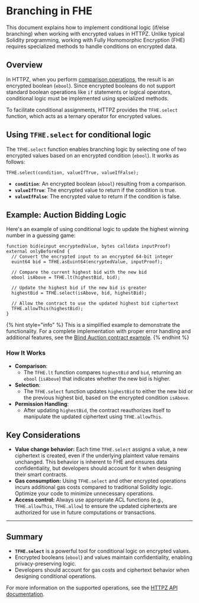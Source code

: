 # Branching in FHE

This document explains how to implement conditional logic (if/else branching) when working with encrypted values in HTTPZ. Unlike typical Solidity programming, working with Fully Homomorphic Encryption (FHE) requires specialized methods to handle conditions on encrypted data.

## **Overview**

In HTTPZ, when you perform [comparison operations](../references/functions.md#comparison-operation-eq-ne-ge-gt-le-lt), the result is an encrypted boolean (`ebool`). Since encrypted booleans do not support standard boolean operations like `if` statements or logical operators, conditional logic must be implemented using specialized methods.

To facilitate conditional assignments, HTTPZ provides the `TFHE.select` function, which acts as a ternary operator for encrypted values.

## **Using `TFHE.select` for conditional logic**

The `TFHE.select` function enables branching logic by selecting one of two encrypted values based on an encrypted condition (`ebool`). It works as follows:

```solidity
TFHE.select(condition, valueIfTrue, valueIfFalse);
```

- **`condition`**: An encrypted boolean (`ebool`) resulting from a comparison.
- **`valueIfTrue`**: The encrypted value to return if the condition is true.
- **`valueIfFalse`**: The encrypted value to return if the condition is false.

## **Example: Auction Bidding Logic**

Here's an example of using conditional logic to update the highest winning number in a guessing game:

```solidity
function bid(einput encryptedValue, bytes calldata inputProof) external onlyBeforeEnd {
  // Convert the encrypted input to an encrypted 64-bit integer
  euint64 bid = TFHE.asEuint64(encryptedValue, inputProof);

  // Compare the current highest bid with the new bid
  ebool isAbove = TFHE.lt(highestBid, bid);

  // Update the highest bid if the new bid is greater
  highestBid = TFHE.select(isAbove, bid, highestBid);

  // Allow the contract to use the updated highest bid ciphertext
  TFHE.allowThis(highestBid);
}
```

{% hint style="info" %}
This is a simplified example to demonstrate the functionality. For a complete implementation with proper error handling and additional features, see the [Blind Auction contract example](https://github.com/zama-ai/fhevm/blob/29fe1f12236010737d86df156dc22eb6dedd0caa/examples/BlindAuction.sol#L92-L143).
{% endhint %}

### **How It Works**

- **Comparison**:
  - The `TFHE.lt` function compares `highestBid` and `bid`, returning an `ebool` (`isAbove`) that indicates whether the new bid is higher.
- **Selection**:
  - The `TFHE.select` function updates `highestBid` to either the new bid or the previous highest bid, based on the encrypted condition `isAbove`.
- **Permission Handling**:
  - After updating `highestBid`, the contract reauthorizes itself to manipulate the updated ciphertext using `TFHE.allowThis`.

## **Key Considerations**

- **Value change behavior:** Each time `TFHE.select` assigns a value, a new ciphertext is created, even if the underlying plaintext value remains unchanged. This behavior is inherent to FHE and ensures data confidentiality, but developers should account for it when designing their smart contracts.
- &#x20;**Gas consumption:** Using `TFHE.select` and other encrypted operations incurs additional gas costs compared to traditional Solidity logic. Optimize your code to minimize unnecessary operations.
- **Access control:** Always use appropriate ACL functions (e.g., `TFHE.allowThis`, `TFHE.allow`) to ensure the updated ciphertexts are authorized for use in future computations or transactions.

---

## **Summary**

- **`TFHE.select`** is a powerful tool for conditional logic on encrypted values.
- Encrypted booleans (`ebool`) and values maintain confidentiality, enabling privacy-preserving logic.
- Developers should account for gas costs and ciphertext behavior when designing conditional operations.

For more information on the supported operations, see the [HTTPZ API documentation](../references/functions.md).

